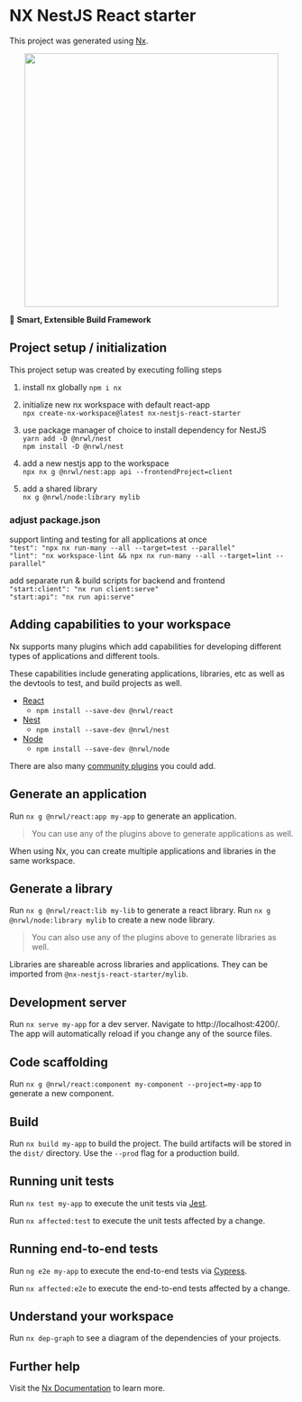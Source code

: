 

# NX NestJS React starter

This project was generated using [Nx](https://nx.dev).

<p style="text-align: center;"><img src="https://raw.githubusercontent.com/nrwl/nx/master/images/nx-logo.png" width="450"></p>

🔎 **Smart, Extensible Build Framework**

## Project setup / initialization
This project setup was created by executing folling steps

1) install nx globally `npm i nx`
2) initialize new nx workspace with default react-app  
`npx create-nx-workspace@latest nx-nestjs-react-starter`
3) use package manager of choice to install dependency for NestJS  
`yarn add -D @nrwl/nest`  
`npm install -D @nrwl/nest`

4) add a new nestjs app to the workspace  
`npx nx g @nrwl/nest:app api --frontendProject=client`

5) add a shared library  
`nx g @nrwl/node:library mylib`


### adjust package.json  
support linting and testing for all applications at once  
`"test": "npx nx run-many --all --target=test --parallel"`  
`"lint": "nx workspace-lint && npx nx run-many --all --target=lint --parallel"`

add separate run & build scripts for backend and frontend  
`"start:client": "nx run client:serve"`   
`"start:api": "nx run api:serve"`

## Adding capabilities to your workspace

Nx supports many plugins which add capabilities for developing different types of applications and different tools.

These capabilities include generating applications, libraries, etc as well as the devtools to test, and build projects as well.

- [React](https://reactjs.org)
  - `npm install --save-dev @nrwl/react`
- [Nest](https://nestjs.com)
  - `npm install --save-dev @nrwl/nest`
- [Node](https://nodejs.org)
  - `npm install --save-dev @nrwl/node`

There are also many [community plugins](https://nx.dev/community) you could add.

## Generate an application

Run `nx g @nrwl/react:app my-app` to generate an application.

> You can use any of the plugins above to generate applications as well.

When using Nx, you can create multiple applications and libraries in the same workspace.

## Generate a library

Run `nx g @nrwl/react:lib my-lib` to generate a react library.
Run `nx g @nrwl/node:library mylib` to create a new node library.

> You can also use any of the plugins above to generate libraries as well.

Libraries are shareable across libraries and applications. They can be imported from `@nx-nestjs-react-starter/mylib`.

## Development server

Run `nx serve my-app` for a dev server. Navigate to http://localhost:4200/. The app will automatically reload if you change any of the source files.

## Code scaffolding

Run `nx g @nrwl/react:component my-component --project=my-app` to generate a new component.

## Build

Run `nx build my-app` to build the project. The build artifacts will be stored in the `dist/` directory. Use the `--prod` flag for a production build.

## Running unit tests

Run `nx test my-app` to execute the unit tests via [Jest](https://jestjs.io).

Run `nx affected:test` to execute the unit tests affected by a change.

## Running end-to-end tests

Run `ng e2e my-app` to execute the end-to-end tests via [Cypress](https://www.cypress.io).

Run `nx affected:e2e` to execute the end-to-end tests affected by a change.

## Understand your workspace

Run `nx dep-graph` to see a diagram of the dependencies of your projects.

## Further help

Visit the [Nx Documentation](https://nx.dev) to learn more.
